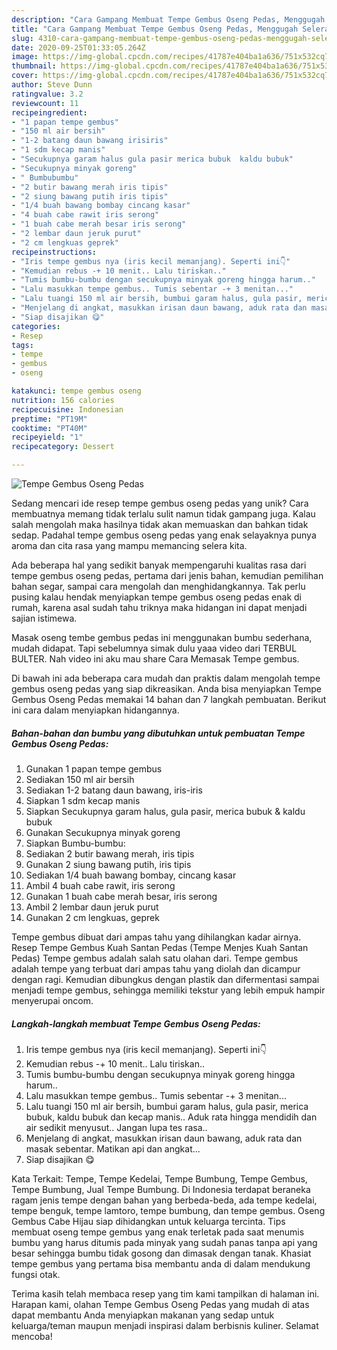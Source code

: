 ```yaml
---
description: "Cara Gampang Membuat Tempe Gembus Oseng Pedas, Menggugah Selera"
title: "Cara Gampang Membuat Tempe Gembus Oseng Pedas, Menggugah Selera"
slug: 4310-cara-gampang-membuat-tempe-gembus-oseng-pedas-menggugah-selera
date: 2020-09-25T01:33:05.264Z
image: https://img-global.cpcdn.com/recipes/41787e404ba1a636/751x532cq70/tempe-gembus-oseng-pedas-foto-resep-utama.jpg
thumbnail: https://img-global.cpcdn.com/recipes/41787e404ba1a636/751x532cq70/tempe-gembus-oseng-pedas-foto-resep-utama.jpg
cover: https://img-global.cpcdn.com/recipes/41787e404ba1a636/751x532cq70/tempe-gembus-oseng-pedas-foto-resep-utama.jpg
author: Steve Dunn
ratingvalue: 3.2
reviewcount: 11
recipeingredient:
- "1 papan tempe gembus"
- "150 ml air bersih"
- "1-2 batang daun bawang irisiris"
- "1 sdm kecap manis"
- "Secukupnya garam halus gula pasir merica bubuk  kaldu bubuk"
- "Secukupnya minyak goreng"
- " Bumbubumbu"
- "2 butir bawang merah iris tipis"
- "2 siung bawang putih iris tipis"
- "1/4 buah bawang bombay cincang kasar"
- "4 buah cabe rawit iris serong"
- "1 buah cabe merah besar iris serong"
- "2 lembar daun jeruk purut"
- "2 cm lengkuas geprek"
recipeinstructions:
- "Iris tempe gembus nya (iris kecil memanjang). Seperti ini👇"
- "Kemudian rebus -+ 10 menit.. Lalu tiriskan.."
- "Tumis bumbu-bumbu dengan secukupnya minyak goreng hingga harum.."
- "Lalu masukkan tempe gembus.. Tumis sebentar -+ 3 menitan..."
- "Lalu tuangi 150 ml air bersih, bumbui garam halus, gula pasir, merica bubuk, kaldu bubuk dan kecap manis.. Aduk rata hingga mendidih dan air sedikit menyusut.. Jangan lupa tes rasa.."
- "Menjelang di angkat, masukkan irisan daun bawang, aduk rata dan masak sebentar. Matikan api dan angkat..."
- "Siap disajikan 😋"
categories:
- Resep
tags:
- tempe
- gembus
- oseng

katakunci: tempe gembus oseng 
nutrition: 156 calories
recipecuisine: Indonesian
preptime: "PT19M"
cooktime: "PT40M"
recipeyield: "1"
recipecategory: Dessert

---
```



![Tempe Gembus Oseng Pedas](https://img-global.cpcdn.com/recipes/41787e404ba1a636/751x532cq70/tempe-gembus-oseng-pedas-foto-resep-utama.jpg)

Sedang mencari ide resep tempe gembus oseng pedas yang unik? Cara membuatnya memang tidak terlalu sulit namun tidak gampang juga. Kalau salah mengolah maka hasilnya tidak akan memuaskan dan bahkan tidak sedap. Padahal tempe gembus oseng pedas yang enak selayaknya punya aroma dan cita rasa yang mampu memancing selera kita.

Ada beberapa hal yang sedikit banyak mempengaruhi kualitas rasa dari tempe gembus oseng pedas, pertama dari jenis bahan, kemudian pemilihan bahan segar, sampai cara mengolah dan menghidangkannya. Tak perlu pusing kalau hendak menyiapkan tempe gembus oseng pedas enak di rumah, karena asal sudah tahu triknya maka hidangan ini dapat menjadi sajian istimewa.

Masak oseng tembe gembus pedas ini menggunakan bumbu sederhana, mudah didapat. Tapi sebelumnya simak dulu yaaa video dari TERBUL BULTER. Nah video ini aku mau share Cara Memasak Tempe gembus.


Di bawah ini ada beberapa cara mudah dan praktis dalam mengolah tempe gembus oseng pedas yang siap dikreasikan. Anda bisa menyiapkan Tempe Gembus Oseng Pedas memakai 14 bahan dan 7 langkah pembuatan. Berikut ini cara dalam menyiapkan hidangannya.

<!--inarticleads1-->

##### Bahan-bahan dan bumbu yang dibutuhkan untuk pembuatan Tempe Gembus Oseng Pedas:

1. Gunakan 1 papan tempe gembus
1. Sediakan 150 ml air bersih
1. Sediakan 1-2 batang daun bawang, iris-iris
1. Siapkan 1 sdm kecap manis
1. Siapkan Secukupnya garam halus, gula pasir, merica bubuk &amp; kaldu bubuk
1. Gunakan Secukupnya minyak goreng
1. Siapkan  Bumbu-bumbu:
1. Sediakan 2 butir bawang merah, iris tipis
1. Gunakan 2 siung bawang putih, iris tipis
1. Sediakan 1/4 buah bawang bombay, cincang kasar
1. Ambil 4 buah cabe rawit, iris serong
1. Gunakan 1 buah cabe merah besar, iris serong
1. Ambil 2 lembar daun jeruk purut
1. Gunakan 2 cm lengkuas, geprek


Tempe gembus dibuat dari ampas tahu yang dihilangkan kadar airnya. Resep Tempe Gembus Kuah Santan Pedas (Tempe Menjes Kuah Santan Pedas) Tempe gembus adalah salah satu olahan dari. Tempe gembus adalah tempe yang terbuat dari ampas tahu yang diolah dan dicampur dengan ragi. Kemudian dibungkus dengan plastik dan difermentasi sampai menjadi tempe gembus, sehingga memiliki tekstur yang lebih empuk hampir menyerupai oncom. 

<!--inarticleads2-->

##### Langkah-langkah membuat Tempe Gembus Oseng Pedas:

1. Iris tempe gembus nya (iris kecil memanjang). Seperti ini👇
1. Kemudian rebus -+ 10 menit.. Lalu tiriskan..
1. Tumis bumbu-bumbu dengan secukupnya minyak goreng hingga harum..
1. Lalu masukkan tempe gembus.. Tumis sebentar -+ 3 menitan...
1. Lalu tuangi 150 ml air bersih, bumbui garam halus, gula pasir, merica bubuk, kaldu bubuk dan kecap manis.. Aduk rata hingga mendidih dan air sedikit menyusut.. Jangan lupa tes rasa..
1. Menjelang di angkat, masukkan irisan daun bawang, aduk rata dan masak sebentar. Matikan api dan angkat...
1. Siap disajikan 😋


Kata Terkait: Tempe, Tempe Kedelai, Tempe Bumbung, Tempe Gembus, Tempe Bumbung, Jual Tempe Bumbung. Di Indonesia terdapat beraneka ragam jenis tempe dengan bahan yang berbeda-beda, ada tempe kedelai, tempe benguk, tempe lamtoro, tempe bumbung, dan tempe gembus. Oseng Gembus Cabe Hijau siap dihidangkan untuk keluarga tercinta. Tips membuat oseng tempe gembus yang enak terletak pada saat menumis bumbu yang harus ditumis pada minyak yang sudah panas tanpa api yang besar sehingga bumbu tidak gosong dan dimasak dengan tanak. Khasiat tempe gembus yang pertama bisa membantu anda di dalam mendukung fungsi otak. 

Terima kasih telah membaca resep yang tim kami tampilkan di halaman ini. Harapan kami, olahan Tempe Gembus Oseng Pedas yang mudah di atas dapat membantu Anda menyiapkan makanan yang sedap untuk keluarga/teman maupun menjadi inspirasi dalam berbisnis kuliner. Selamat mencoba!
